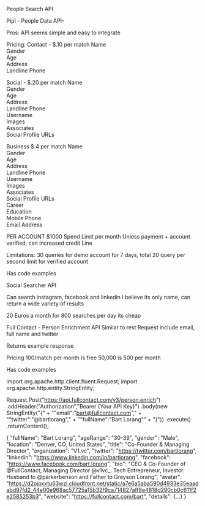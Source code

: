 People Search API

Pipl -
People Data API-

Pros:
API seems simple and easy to integrate

Pricing:
Contact - $.10 per match
Name			
Gender			
Age			
Address			
Landline Phone			

Social - $.20 per match
Name			
Gender			
Age			
Address			
Landline Phone			
Username			
Images			
Associates			
Social Profile URLs			

Business $.4 per match
Name			
Gender			
Age			
Address			
Landline Phone			
Username			
Images			
Associates			
Social Profile URLs			
Career			
Education			
Mobile Phone			
Email Address			

PER ACCOUNT $1000 Spend Limit per month Unless payment + account verified, can increased credit Line

Limitations:
30 queries for demo account for 7 days, total
20 query per second limit  for verified account

Has code examples

Social Searcher API

Can search instagram, facebook and linkedin
I believe its only name, can return a wide variety of results

20 Euros a month for 800 searches per day its cheap


Full Contact - Person Enrichment API
Similar to rest
Request include email, full name and twitter

Returns example response

Pricing 100/match per month is free
50,000 is 500 per month

Has code examples

import org.apache.http.client.fluent.Request;
import org.apache.http.entity.StringEntity;

Request.Post("https://api.fullcontact.com/v3/person.enrich")
    .addHeader("Authorization","Bearer {Your API Key}")
    .body(new StringEntity("{" +
       "\"email\":\"bart@fullcontact.com\"," +
       "\"twitter\":\"@bartlorang\"," +
       "\"fullName\":\"Bart Lorang\"" +
    "}"))
    .execute()
    .returnContent();

{
  "fullName": "Bart Lorang",
  "ageRange": "30-39",
  "gender": "Male",
  "location": "Denver, CO, United States",
  "title": "Co-Founder & Managing Director",
  "organization": "V1.vc",
  "twitter": "https://twitter.com/bartlorang",
  "linkedin": "https://www.linkedin.com/in/bartlorang",
  "facebook": "https://www.facebook.com/bart.lorang",
  "bio": "CEO & Co-Founder of @FullContact, Managing Director @v1vc_. Tech Entrepreneur, Investor. Husband to @parkerbenson and Father to Greyson Lorang",
  "avatar": "https://d2ojpxxtu63wzl.cloudfront.net/static/a7e6a5aba590d4933e35eaadabd97fd2_44e00e968ac57725a15b32f9ca714827aff8e4818d290cb0c611f2e2585253b3",
  "website": "https://fullcontact.com/bart",
  "details": {...}
}
